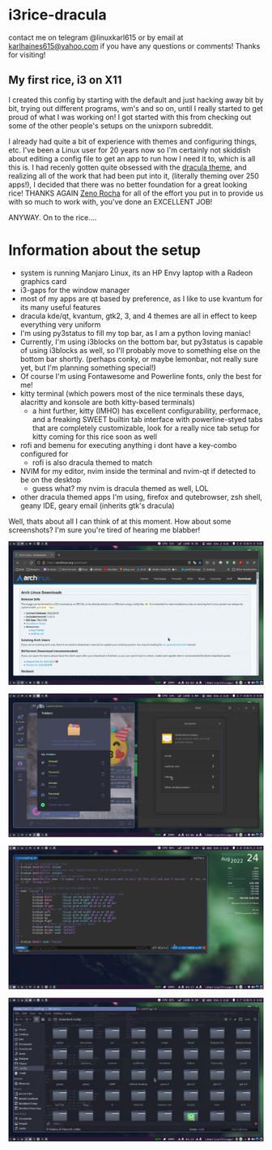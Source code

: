 # i3rice-dracula
contact me on telegram @linuxkarl615 or by email at karlhaines615@yahoo.com if you have any questions or comments! Thanks for visiting!
## My first rice, i3 on X11
I created this config by starting with the default and just hacking away bit by bit, trying out different programs, wm's and 
so on, until I really started to get proud of what I was working on! I got started with this from checking out some of the other 
people's setups on the unixporn subreddit.

I already had quite a bit of experience with themes and configuring things, etc. I've been a Linux user for 20 years now so I'm 
certainly not skiddish about editing a config file to get an app to run how I need it to, which is all this is. I had recenly gotten 
quite obsessed with the [dracula theme](https://draculatheme.com/), and realizing all of the work that had been put into it, 
(literally theming over 250 apps!), I decided that there was no better foundation for a great looking rice! THANKS AGAIN [Zeno Rocha](https://zenorocha.com/) for all of the effort you put in to provide us with so much to work with, you've done an EXCELLENT JOB!

ANYWAY. On to the rice....

# Information about the setup
- system is running Manjaro Linux, its an HP Envy laptop with a Radeon graphics card
- i3-gaps for the window manager
- most of my apps are qt based by preference, as I like to use kvantum for its many useful features
- dracula kde/qt, kvantum, gtk2, 3, and 4 themes are all in effect to keep everything very uniform
- I'm using py3status to fill my top bar, as I am a python loving maniac!
- Currently, I'm using i3blocks on the bottom bar, but py3status is capable of using i3blocks as well, so I'll probably move to something else on the bottom bar shortly. (perhaps conky, or maybe lemonbar, not really sure yet, but I'm planning something special!)
- Of course I'm using Fontawesome and Powerline fonts, only the best for me!
- kitty terminal (which powers most of the nice terminals these days, alacritty and konsole are both kitty-based terminals)
  - a hint further, kitty (IMHO) has excellent configurability, performace, and a freaking SWEET builtin tab interface with powerline-styed tabs that are completely customizable, look for a really nice tab setup for kitty coming for this rice soon as well
- rofi and bemenu for executing anything i dont have a key-combo configured for
  - rofi is also dracula themed to match
- NVIM for my editor, nvim inside the terminal and nvim-qt if detected to be on the desktop
  - guess what? my nvim is dracula themed as well, LOL
- other dracula themed apps I'm using, firefox and qutebrowser, zsh shell, geany IDE, geary email (inherits gtk's dracula)

Well, thats about all I can think of at this moment. How about some screenshots? I'm sure you're tired of hearing me blabber!

![Screenshot 1](screenshot-01.png)

![Screenshot 2](screenshot-02.png)

![Screenshot 3](screenshot-03.png)

![Screenshot 4](screenshot-04.png)
